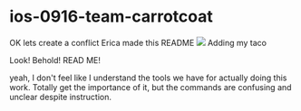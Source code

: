 # ios-0916-team-carrotcoat
OK lets create a conflict
Erica made this README
![](http://i.giphy.com/l2JHZ0dIcyFo5UQGQ.gif)
Adding my taco

Look!  Behold!  READ ME!

yeah, I don't feel like I understand the tools we have for actually doing this work.  Totally get the importance of it, but the commands are confusing and unclear despite instruction.
